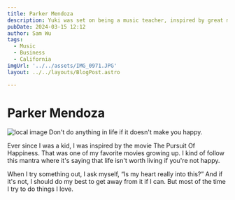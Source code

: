 ```yaml
---
title: Parker Mendoza
description: Yuki was set on being a music teacher, inspired by great mentors. 
pubDate: 2024-03-15 12:12
author: Sam Wu
tags:
  - Music
  - Business
  - California
imgUrl: '../../assets/IMG_0971.JPG'
layout: ../../layouts/BlogPost.astro

---
```

# Parker Mendoza

![local image](../../assets/Parker_Mendoza.jpg)
Don't do anything in life if it doesn't make you happy.

Ever since I was a kid, I was inspired by the movie The Pursuit Of Happiness. That was one of my favorite movies growing up. I kind of follow this mantra where it's saying that life isn't worth living if you're not happy.

When I try something out, I ask myself, “Is my heart really into this?” And if it's not, I should do my best to get away from it if I can. But most of the time I try to do things I love.
